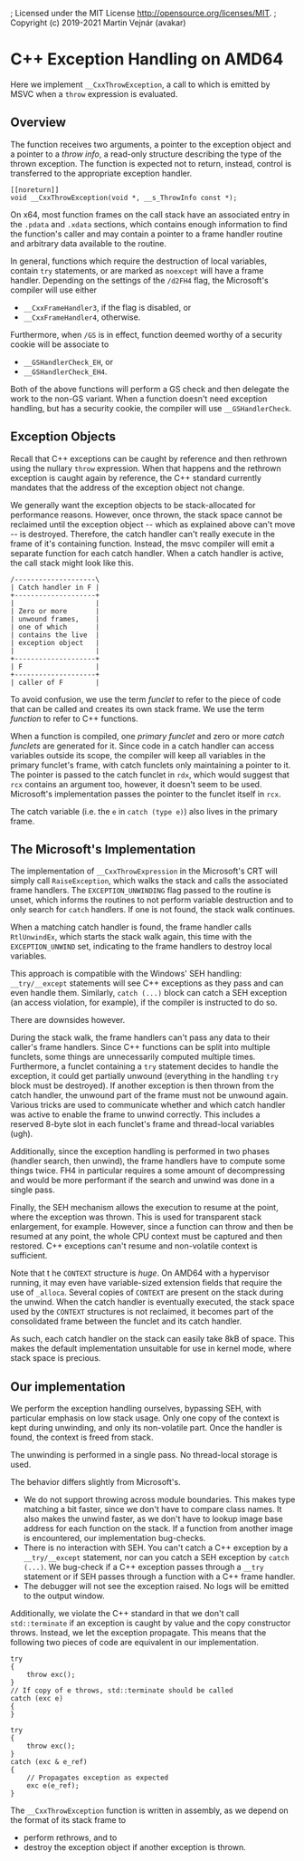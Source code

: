 ﻿; Licensed under the MIT License <http://opensource.org/licenses/MIT>.
; Copyright (c) 2019-2021 Martin Vejnár (avakar)

# C++ Exception Handling on AMD64

Here we implement `__CxxThrowException`, a call to which is
emitted by MSVC when a `throw` expression is evaluated.

## Overview

The function
receives two arguments, a pointer to the exception object and a pointer
to a *throw info*, a read-only structure describing the type of the thrown
exception. The function is expected not to return, instead, control
is transferred to the appropriate exception handler.

    [[noreturn]]
    void __CxxThrowException(void *, __s_ThrowInfo const *);

On x64, most function frames on the call stack have an associated entry
in the `.pdata` and `.xdata` sections, which contains enough information
to find the function's caller and may contain a pointer to a frame handler
routine and arbitrary data available to the routine.

In general, functions which require the destruction of local variables,
contain `try` statements, or are marked as `noexcept` will have a frame
handler. Depending on the settings of the `/d2FH4` flag, the Microsoft's
compiler will use either

* `__CxxFrameHandler3`, if the flag is disabled, or
* `__CxxFrameHandler4`, otherwise.

Furthermore, when `/GS` is in effect, function deemed worthy of a security
cookie will be associate to

* `__GSHandlerCheck_EH`, or
* `__GSHandlerCheck_EH4`.

Both of the above functions will perform a GS check and then delegate
the work to the non-GS variant. When a function doesn't need
exception handling, but has a security cookie, the compiler will use
`__GSHandlerCheck`.

## Exception Objects

Recall that C++ exceptions can be caught by reference and then rethrown
using the nullary `throw` expression. When that happens and the rethrown
exception is caught again by reference, the C++ standard currently mandates
that the address of the exception object not change.

We generally want the exception objects to be stack-allocated for performance
reasons. However, once thrown, the stack space cannot be reclaimed until
the exception object -- which as explained above can't move -- is destroyed.
Therefore, the catch handler can't really execute in the frame of it's
containing function. Instead, the msvc compiler will emit a separate function
for each catch handler. When a catch handler is active, the call stack
might look like this.

    /--------------------\
    | Catch handler in F |
    +--------------------+
    |                    |
    | Zero or more       |
    | unwound frames,    |
    | one of which       |
    | contains the live  |
    | exception object   |
    |                    |
    +--------------------+
    | F                  |
    +--------------------+
    | caller of F        |

To avoid confusion, we use the term *funclet* to refer to the piece of code
that can be called and creates its own stack frame. We use the term
*function* to refer to C++ functions.

When a function is compiled, one *primary funclet* and zero or more
*catch funclets* are generated for it. Since code in a catch handler
can access variables outside its scope, the compiler will keep all
variables in the primary funclet's frame, with catch funclets only
maintaining a pointer to it. The pointer is passed to the catch funclet
in `rdx`, which would suggest that `rcx` contains an argument too, however,
it doesn't seem to be used. Microsoft's implementation passes the pointer
to the funclet itself in `rcx`.

The catch variable (i.e. the `e` in `catch (type e)`) also lives in
the primary frame.

## The Microsoft's Implementation

The implementation of `__CxxThrowExpression` in the Microsoft's CRT will
simply call `RaiseException`, which walks the stack and calls the associated
frame handlers. The `EXCEPTION_UNWINDING` flag passed to the routine
is unset, which informs the routines to not perform variable destruction
and to only search for `catch` handlers. If one is not found, the stack walk
continues.

When a matching catch handler is found, the frame handler calls
`RtlUnwindEx`, which starts the stack walk again, this time with the
`EXCEPTION_UNWIND` set, indicating to the frame handlers to destroy local
variables.

This approach is compatible with the Windows' SEH handling: `__try/__except`
statements will see C++ exceptions as they pass and can even handle them.
Similarly, `catch (...)` block can catch a SEH exception (an access
violation, for example), if the compiler is instructed to do so.

There are downsides however.

During the stack walk, the frame handlers can't pass any data to their
caller's frame handlers. Since C++ functions can be split into multiple
funclets, some things are unnecessarily computed multiple times.
Furthermore, a funclet containing a `try` statement decides to
handle the exception, it could get partially unwound (everything in the
handling `try` block must be destroyed). If another exception is then
thrown from the catch handler, the unwound part of the frame must not be
unwound again. Various tricks are used to communicate whether and which
catch handler was active to enable the frame to unwind correctly. This
includes a reserved 8-byte slot in each funclet's frame and thread-local
variables (ugh).

Additionally, since the exception handling is performed in two phases (handler
search, then unwind), the frame handlers have to compute some things twice.
FH4 in particular requires a some amount of decompressing and would be
more performant if the search and unwind was done in a single pass.

Finally, the SEH mechanism allows the execution to resume at the point,
where the exception was thrown. This is used for transparent stack enlargement,
for example. However, since a function can throw and then be resumed
at any point, the whole CPU context must be captured and then restored.
C++ exceptions can't resume and non-volatile context is sufficient.

Note that t he `CONTEXT` structure is *huge*. On AMD64 with a hypervisor
running, it may even have variable-sized extension fields that require
the use of `_alloca`. Several copies of `CONTEXT` are present on the stack
during the unwind. When the catch handler is eventually executed, the stack
space used by the `CONTEXT` structures is not reclaimed, it becomes
part of the consolidated frame between the funclet and its catch handler.

As such, each catch handler on the stack can easily take 8kB of space.
This makes the default implementation unsuitable for use in kernel mode,
where stack space is precious.

## Our implementation

We perform the exception handling ourselves, bypassing SEH, with particular
emphasis on low stack usage. Only one copy of the context is kept
during unwinding, and only its non-volatile part. Once the handler is found,
the context is freed from stack.

The unwinding is performed in a single pass. No thread-local storage is used.

The behavior differs slightly from Microsoft's.

* We do not support throwing across module boundaries. This makes type
  matching a bit faster, since we don't have to compare class names.
  It also makes the unwind faster, as we don't have to lookup image
  base address for each function on the stack. If a function from another
  image is encountered, our implementation bug-checks.
* There is no interaction with SEH. You can't catch a C++ exception
  by a `__try/__except` statement, nor can you catch a SEH exception by
  `catch (...)`. We bug-check if a C++ exception passes through a `__try`
  statement or if SEH passes through a function with a C++ frame handler.
* The debugger will not see the exception raised. No logs will be emitted
  to the output window.

Additionally, we violate the C++ standard in that we don't call
`std::terminate` if an exception is caught by value and the copy constructor
throws. Instead, we let the exception propagate. This means that the following
two pieces of code are equivalent in our implementation.

    try
    {
        throw exc();
    }
    // If copy of e throws, std::terminate should be called
    catch (exc e)
    {
    }

    try
    {
        throw exc();
    }
    catch (exc & e_ref)
    {
        // Propagates exception as expected
        exc e(e_ref);
    }

The `__CxxThrowException` function is written in assembly, as we depend on
the format of its stack frame to

* perform rethrows, and to
* destroy the exception object if another exception is thrown.
